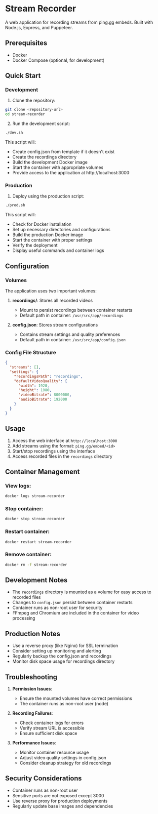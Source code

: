 # Stream Recorder

A web application for recording streams from ping.gg embeds. Built with Node.js, Express, and Puppeteer.

## Prerequisites

- Docker
- Docker Compose (optional, for development)

## Quick Start

### Development

1. Clone the repository:
```bash
git clone <repository-url>
cd stream-recorder
```

2. Run the development script:
```bash
./dev.sh
```

This script will:
- Create config.json from template if it doesn't exist
- Create the recordings directory
- Build the development Docker image
- Start the container with appropriate volumes
- Provide access to the application at http://localhost:3000

### Production

1. Deploy using the production script:
```bash
./prod.sh
```

This script will:
- Check for Docker installation
- Set up necessary directories and configurations
- Build the production Docker image
- Start the container with proper settings
- Verify the deployment
- Display useful commands and container logs

## Configuration

### Volumes

The application uses two important volumes:

1. **recordings/**: Stores all recorded videos
   - Mount to persist recordings between container restarts
   - Default path in container: `/usr/src/app/recordings`

2. **config.json**: Stores stream configurations
   - Contains stream settings and quality preferences
   - Default path in container: `/usr/src/app/config.json`

### Config File Structure

```json
{
  "streams": [],
  "settings": {
    "recordingsPath": "recordings",
    "defaultVideoQuality": {
      "width": 1920,
      "height": 1080,
      "videoBitrate": 8000000,
      "audioBitrate": 192000
    }
  }
}
```

## Usage

1. Access the web interface at `http://localhost:3000`
2. Add streams using the format: `ping.gg/embed/<id>`
3. Start/stop recordings using the interface
4. Access recorded files in the `recordings` directory

## Container Management

### View logs:
```bash
docker logs stream-recorder
```

### Stop container:
```bash
docker stop stream-recorder
```

### Restart container:
```bash
docker restart stream-recorder
```

### Remove container:
```bash
docker rm -f stream-recorder
```

## Development Notes

- The `recordings` directory is mounted as a volume for easy access to recorded files
- Changes to `config.json` persist between container restarts
- Container runs as non-root user for security
- FFmpeg and Chromium are included in the container for video processing

## Production Notes

- Use a reverse proxy (like Nginx) for SSL termination
- Consider setting up monitoring and alerting
- Regularly backup the config.json and recordings
- Monitor disk space usage for recordings directory

## Troubleshooting

1. **Permission Issues**:
   - Ensure the mounted volumes have correct permissions
   - The container runs as non-root user (node)

2. **Recording Failures**:
   - Check container logs for errors
   - Verify stream URL is accessible
   - Ensure sufficient disk space

3. **Performance Issues**:
   - Monitor container resource usage
   - Adjust video quality settings in config.json
   - Consider cleanup strategy for old recordings

## Security Considerations

- Container runs as non-root user
- Sensitive ports are not exposed except 3000
- Use reverse proxy for production deployments
- Regularly update base images and dependencies 